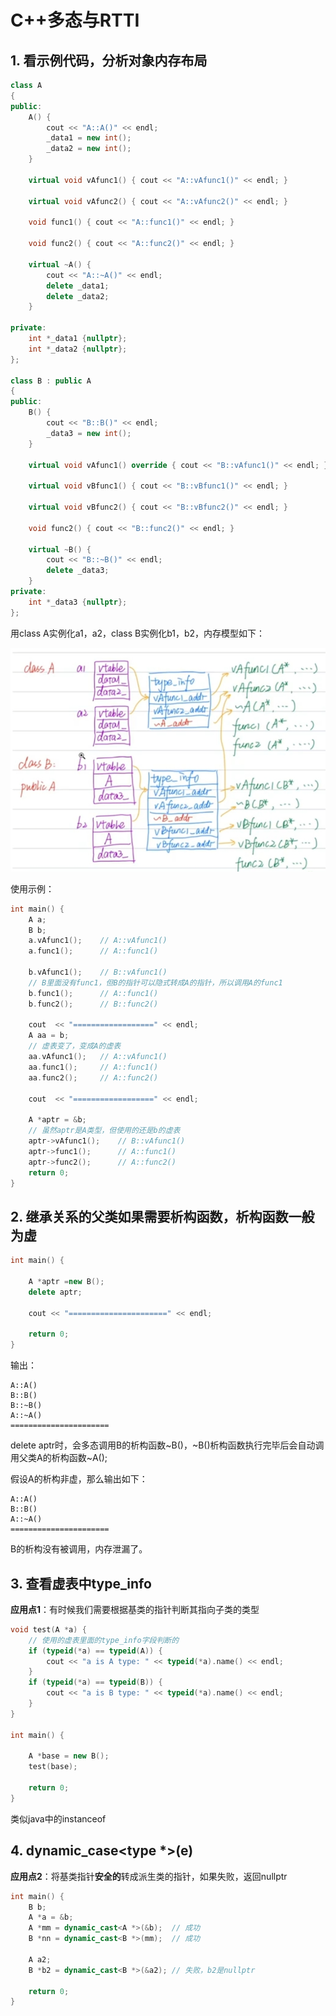 # C++多态与RTTI

## 1. 看示例代码，分析对象内存布局
```C++
class A 
{
public:
    A() {
        cout << "A::A()" << endl;
        _data1 = new int();
        _data2 = new int();
    }

    virtual void vAfunc1() { cout << "A::vAfunc1()" << endl; }

    virtual void vAfunc2() { cout << "A::vAfunc2()" << endl; }

    void func1() { cout << "A::func1()" << endl; }

    void func2() { cout << "A::func2()" << endl; }

    virtual ~A() {
        cout << "A::~A()" << endl;
        delete _data1;
        delete _data2;
    }

private:
    int *_data1 {nullptr};
    int *_data2 {nullptr};
};

class B : public A 
{
public:
    B() {
        cout << "B::B()" << endl;
        _data3 = new int();
    }

    virtual void vAfunc1() override { cout << "B::vAfunc1()" << endl; }

    virtual void vBfunc1() { cout << "B::vBfunc1()" << endl; }

    virtual void vBfunc2() { cout << "B::vBfunc2()" << endl; }

    void func2() { cout << "B::func2()" << endl; }

    virtual ~B() {
        cout << "B::~B()" << endl;
        delete _data3;
    }
private:
    int *_data3 {nullptr};
};
```

用class A实例化a1，a2，class B实例化b1，b2，内存模型如下：

![](./类内存模型.png)

使用示例：
```C++
int main() {
    A a;
    B b;
    a.vAfunc1();    // A::vAfunc1()
    a.func1();      // A::func1()
    
    b.vAfunc1();    // B::vAfunc1()
    // B里面没有func1，但B的指针可以隐式转成A的指针，所以调用A的func1
    b.func1();      // A::func1()
    b.func2();      // B::func2()

    cout  << "==================" << endl;
    A aa = b;
    // 虚表变了，变成A的虚表
    aa.vAfunc1();   // A::vAfunc1()
    aa.func1();     // A::func1()
    aa.func2();     // A::func2()

    cout  << "==================" << endl;

    A *aptr = &b;
    // 虽然aptr是A类型，但使用的还是b的虚表
    aptr->vAfunc1();    // B::vAfunc1()
    aptr->func1();      // A::func1()
    aptr->func2();      // A::func2()
    return 0;
}
```

## 2. 继承关系的父类如果需要析构函数，析构函数一般为虚
```C++
int main() {

    A *aptr =new B();
    delete aptr;

    cout << "======================" << endl;

    return 0;
}
```

输出：
```
A::A()
B::B()
B::~B()
A::~A()
======================
```
delete aptr时，会多态调用B的析构函数~B()，~B()析构函数执行完毕后会自动调用父类A的析构函数~A();<br>


假设A的析构非虚，那么输出如下：
```
A::A()
B::B()
A::~A()
======================
```
B的析构没有被调用，内存泄漏了。

## 3. 查看虚表中type_info
**应用点1**：有时候我们需要根据基类的指针判断其指向子类的类型

```C++
void test(A *a) {
    // 使用的虚表里面的type_info字段判断的
    if (typeid(*a) == typeid(A)) {
        cout << "a is A type: " << typeid(*a).name() << endl;
    }
    if (typeid(*a) == typeid(B)) {
        cout << "a is B type: " << typeid(*a).name() << endl;
    }
}

int main() {

    A *base = new B();
    test(base);

    return 0;
}
```
类似java中的instanceof

## 4. dynamic_case<type *>(e)
**应用点2**：将基类指针**安全的**转成派生类的指针，如果失败，返回nullptr
```C++
int main() {
    B b;
    A *a = &b;
    A *mm = dynamic_cast<A *>(&b);  // 成功
    B *nn = dynamic_cast<B *>(mm);  // 成功

    A a2;
    B *b2 = dynamic_cast<B *>(&a2); // 失败，b2是nullptr

    return 0;
}
```

